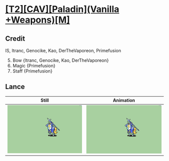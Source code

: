 # [\[T2\]\[CAV\]\[Paladin\]\(Vanilla +Weapons\)\[M\]](../)

## Credit

IS, ltranc, Genocike, Kao, DerTheVaporeon, Primefusion

5. Bow {ltranc, Genocike, Kao, DerTheVaporeon}
6. Magic {Primefusion}
7. Staff {Primefusion}
	
## Lance

| Still | Animation |
| :---: | :-------: |
| ![Lance still](./Lance_000.png) | ![Lance animation](./Lance.gif) |
